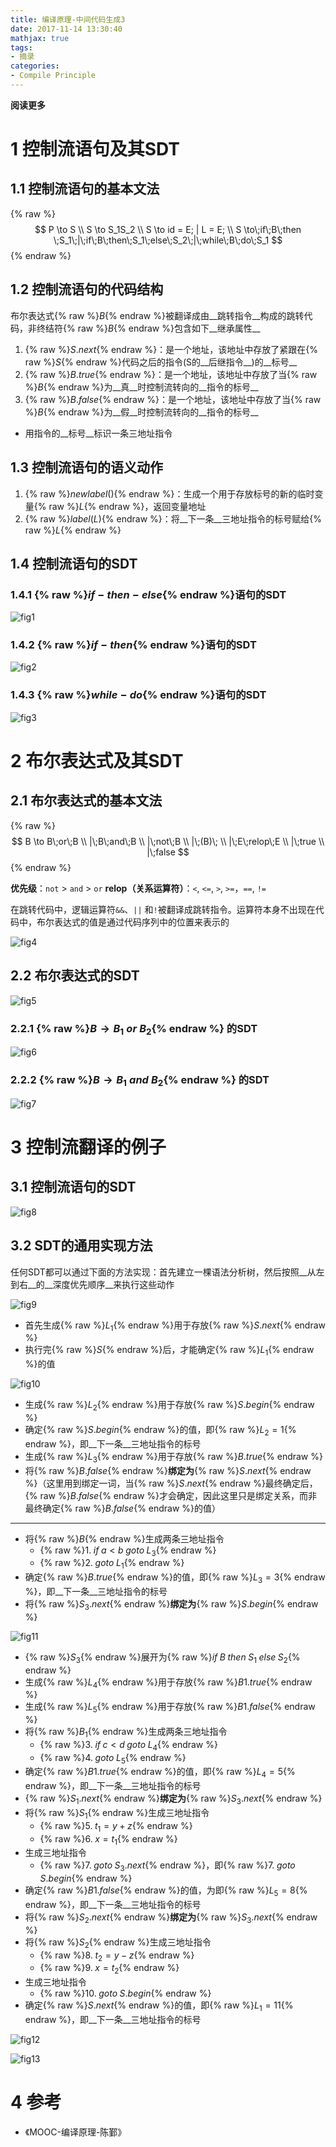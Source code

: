 ```yaml
---
title: 编译原理-中间代码生成3
date: 2017-11-14 13:30:40
mathjax: true
tags: 
- 摘录
categories: 
- Compile Principle
---
```


__阅读更多__

<!--more-->

# 1 控制流语句及其SDT

## 1.1 控制流语句的基本文法

{% raw %}$$
P \to S \\
S \to S_1S_2 \\
S \to id = E; | L = E; \\
S \to\;if\;B\;then \;S_1\;|\;if\;B\;then\;S_1\;else\;S_2\;|\;while\;B\;do\;S_1
$${% endraw %}

## 1.2 控制流语句的代码结构

布尔表达式{% raw %}$B${% endraw %}被翻译成由__跳转指令__构成的跳转代码，非终结符{% raw %}$B${% endraw %}包含如下__继承属性__

1. {% raw %}$S.next${% endraw %}：是一个地址，该地址中存放了紧跟在{% raw %}$S${% endraw %}代码之后的指令(S的__后继指令__)的__标号__
1. {% raw %}$B.true${% endraw %}：是一个地址，该地址中存放了当{% raw %}$B${% endraw %}为__真__时控制流转向的__指令的标号__
1. {% raw %}$B.false${% endraw %}：是一个地址，该地址中存放了当{% raw %}$B${% endraw %}为__假__时控制流转向的__指令的标号__
* 用指令的__标号__标识一条三地址指令

## 1.3 控制流语句的语义动作

1. {% raw %}$newlabel()${% endraw %}：生成一个用于存放标号的新的临时变量{% raw %}$L${% endraw %}，返回变量地址
1. {% raw %}$label(L)${% endraw %}：将__下一条__三地址指令的标号赋给{% raw %}$L${% endraw %}

## 1.4 控制流语句的SDT

### 1.4.1 {% raw %}$if-then-else${% endraw %}语句的SDT

![fig1](/images/编译原理-中间代码生成3/fig1.jpg)

### 1.4.2 {% raw %}$if-then${% endraw %}语句的SDT

![fig2](/images/编译原理-中间代码生成3/fig2.jpg)

### 1.4.3 {% raw %}$while-do${% endraw %}语句的SDT

![fig3](/images/编译原理-中间代码生成3/fig3.jpg)

# 2 布尔表达式及其SDT

## 2.1 布尔表达式的基本文法

{% raw %}$$
B \to B\;or\;B \\
|\;B\;and\;B \\
|\;not\;B \\
|\;(B)\; \\
|\;E\;relop\;E \\
|\;true \\
|\;false
$${% endraw %}

__优先级__：`not` \> `and` \> `or`
__relop（关系运算符）__：`<`, `<=`, `>`, `>=`，`==`, `!=`

在跳转代码中，逻辑运算符`&&`、`||` 和`!`被翻译成跳转指令。运算符本身不出现在代码中，布尔表达式的值是通过代码序列中的位置来表示的

![fig4](/images/编译原理-中间代码生成3/fig4.jpg)

## 2.2 布尔表达式的SDT

![fig5](/images/编译原理-中间代码生成3/fig5.jpg)

### 2.2.1 {% raw %}$B \to B_1\;or\;B_2${% endraw %} 的SDT

![fig6](/images/编译原理-中间代码生成3/fig6.jpg)

### 2.2.2 {% raw %}$B \to B_1\;and\;B_2${% endraw %} 的SDT

![fig7](/images/编译原理-中间代码生成3/fig7.jpg)

# 3 控制流翻译的例子

## 3.1 控制流语句的SDT

![fig8](/images/编译原理-中间代码生成3/fig8.jpg)

## 3.2 SDT的通用实现方法

任何SDT都可以通过下面的方法实现：首先建立一棵语法分析树，然后按照__从左到右__的__深度优先顺序__来执行这些动作

![fig9](/images/编译原理-中间代码生成3/fig9.jpg)

* 首先生成{% raw %}$L_1${% endraw %}用于存放{% raw %}$S.next${% endraw %}
* 执行完{% raw %}$S${% endraw %}后，才能确定{% raw %}$L_1${% endraw %}的值

![fig10](/images/编译原理-中间代码生成3/fig10.jpg)

* 生成{% raw %}$L_2${% endraw %}用于存放{% raw %}$S.begin${% endraw %}
* 确定{% raw %}$S.begin${% endraw %}的值，即{% raw %}$L_2=1${% endraw %}，即__下一条__三地址指令的标号
* 生成{% raw %}$L_3${% endraw %}用于存放{% raw %}$B.true${% endraw %}
* 将{% raw %}$B.false${% endraw %}__绑定为__{% raw %}$S.next${% endraw %}（这里用到绑定一词，当{% raw %}$S.next${% endraw %}最终确定后，{% raw %}$B.false${% endraw %}才会确定，因此这里只是绑定关系，而非最终确定{% raw %}$B.false${% endraw %}的值）

---

* 将{% raw %}$B${% endraw %}生成两条三地址指令
    * {% raw %}$1.\;if\;a < b\;goto\;L_3${% endraw %}
    * {% raw %}$2.\;goto\;L_1${% endraw %}
* 确定{% raw %}$B.true${% endraw %}的值，即{% raw %}$L_3=3${% endraw %}，即__下一条__三地址指令的标号
* 将{% raw %}$S_3.next${% endraw %}__绑定为__{% raw %}$S.begin${% endraw %}

![fig11](/images/编译原理-中间代码生成3/fig11.jpg)

* {% raw %}$S_3${% endraw %}展开为{% raw %}$if\;B\;then\;S_1\;else\;S_2${% endraw %}
* 生成{% raw %}$L_4${% endraw %}用于存放{% raw %}$B1.true${% endraw %}
* 生成{% raw %}$L_5${% endraw %}用于存放{% raw %}$B1.false${% endraw %}
* 将{% raw %}$B_1${% endraw %}生成两条三地址指令
    * {% raw %}$3.\;if\;c < d\;goto\;L_4${% endraw %}
    * {% raw %}$4.\;goto\;L_5${% endraw %}
* 确定{% raw %}$B1.true${% endraw %}的值，即{% raw %}$L_4=5${% endraw %}，即__下一条__三地址指令的标号
* {% raw %}$S_1.next${% endraw %}__绑定为__{% raw %}$S_3.next${% endraw %}
* 将{% raw %}$S_1${% endraw %}生成三地址指令
    * {% raw %}$5.\;t_1 = y+z${% endraw %}
    * {% raw %}$6.\;x = t_1${% endraw %}
* 生成三地址指令
    * {% raw %}$7.\;goto\;S_3.next${% endraw %}，即{% raw %}$7.\;goto\;S.begin${% endraw %}
* 确定{% raw %}$B1.false${% endraw %}的值，为即{% raw %}$L_5=8${% endraw %}，即__下一条__三地址指令的标号
* 将{% raw %}$S_2.next${% endraw %}__绑定为__{% raw %}$S_3.next${% endraw %}
* 将{% raw %}$S_2${% endraw %}生成三地址指令
    * {% raw %}$8.\;t_2 = y-z${% endraw %}
    * {% raw %}$9.\;x = t_2${% endraw %}
* 生成三地址指令
    * {% raw %}$10.\;goto\;S.begin${% endraw %}
* 确定{% raw %}$S.next${% endraw %}的值，即{% raw %}$L_1=11${% endraw %}，即__下一条__三地址指令的标号

![fig12](/images/编译原理-中间代码生成3/fig12.jpg)

![fig13](/images/编译原理-中间代码生成3/fig13.jpg)

# 4 参考

* 《MOOC-编译原理-陈鄞》
